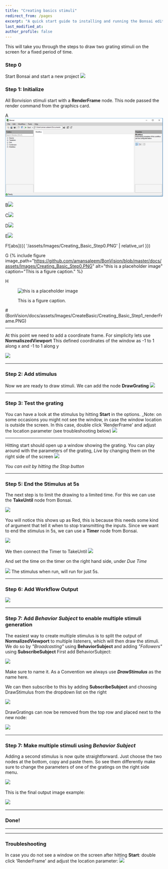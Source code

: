 ```yaml
---
title: "Creating basics stimuli"
redirect_from: /pages
excerpt: "A quick start guide to installing and running the Bonsai editor."
last_modified_at: 
author_profile: false
---
```


This will take you through the steps to draw two grating stimuli on the screen for a fixed period of time.

### Step 0
Start Bonsai and start a new project
![](BonVision/assets/Images/Creating_Basic_Step0.PNG)

### Step 1: Initialize
All Bonvision stimuli start with a **RenderFrame** node.
This node passed the render command from the graphics card. 

A![](../assets/Images/Creating_Basic_Step0.PNG)

B![](BonVision/docs/assets/Images/Creating_Basic_Step0.PNG)

C![](../docs/assets/Images/Creating_Basic_Step0.PNG)

D![](https://github.com/amansaleem/BonVision/blob/master/docs/assets/Images/Creating_Basic_Step0.PNG)

E![](/assets/Images/Creating_Basic_Step0.PNG)

F![abs]({{ '/assets/Images/Creating_Basic_Step0.PNG' | relative_url }})

G {% include figure image_path="https://github.com/amansaleem/BonVision/blob/master/docs/assets/Images/Creating_Basic_Step0.PNG" alt="this is a placeholder image" caption="This is a figure caption." %}

H <figure>
  <img src="https://github.com/amansaleem/BonVision/blob/master/docs/assets/Images/Creating_Basic_Step0.PNG" alt="this is a placeholder image">
  <figcaption>This is a figure caption.</figcaption>
</figure>

#(BonVision/docs/assets/Images/CreateBasic/Creating_Basic_Step1_renderFrame.PNG)
***
At this point we need to add a coordinate frame. For simplicity lets use **NormaliszedViewport**
This defined coordinates of the window as -1 to 1 along x and -1 to 1 along y

![](/assets/Images/CreateBasic/Creating_Basic_Step2_normalizedViewport.PNG)
***
### Step 2: Add stimulus
Now we are ready to draw stimuli. We can add the node **DrawGrating**
![](/assets/Images/CreateBasic/Creating_Basic_Step3_1_drawGratings.PNG)

***
### Step 3: Test the grating
You can have a look at the stimulus by hitting **Start** in the options. _Note: on some occasions you might not see the window, in case the window location is outside the screen. In this case, double click 'RenderFrame' and adjust the location parameter (see troubleshooting below)
![](/assets/Images/CreateBasic/Creating_Basic_Step3_2_drawBasicStart.PNG)
***
Hitting start should open up a window showing the grating. You can play around with the parameters of the grating, _Live_ by changing them on the right side of the screen
![](/assets/Images/CreateBasic/Creating_Basic_Step3_3_parameterSettings.PNG)

_You can exit by hitting the Stop button_
***
### Step 5: End the Stimulus at 5s
The next step is to limit the drawing to a limited time. For this we can use the **TakeUntil** node from Bonsai. 

![](/assets/Images/CreateBasic/Creating_Basic_Step4_TakeUntil.PNG)

You will notice this shows up as Red, this is because this needs some kind of argument that tell it when to stop transmitting the inputs. Since we want to end the stimulus in 5s, we can use a **Timer** node from Bonsai. 

![](/assets/Images/CreateBasic/Creating_Basic_Step5_Timer.PNG)

We then connect the Timer to TakeUntil 
![](/assets/Images/CreateBasic/Creating_Basic_Step5_ConnectTimer.PNG)

And set the time on the timer on the right hand side, under _Due Time_

![](/assets/Images/CreateBasic/Creating_Basic_Step6_SetTimer.PNG)
The stimulus when run, will run for just 5s. 

***
### Step 6: Add Workflow Output
![](/assets/Images/CreateBasic/Creating_Basic_Step7_AddWorkflow.PNG)

***
### Step 7: Add _Behavior Subject_ to enable multiple stimuli generation
The easiest way to create multiple stimulus is to split the output of **NormalizedViewport** to multiple listeners, which will then draw the stimuli. We do so by _"Broadcasting"_ using **BehaviorSubject** and adding _"Followers"_ using **SubscribeSubject**
First add BehaviorSubject:

![](/assets/Images/CreateBasic/Creating_Basic_Step8_1_BehaviorSubject.PNG)

Make sure to name it. As a Convention we always use _**DrawStimulus**_ as the name here.

We can then subscribe to this by adding **SubscribeSubject** and choosing DrawStimulus from the dropdown list on the right

![](/assets/Images/CreateBasic/Creating_Basic_Step8_1_SubscribeSubject.PNG)

DrawGratings can now be removed from the top row and placed next to the new node:

![](/assets/Images/CreateBasic/Creating_Basic_Step8_2_full.PNG)

***
### Step 7: Make multiple stimuli using _Behavior Subject_
Adding a second stimulus is now quite straightforward. Just choose the two nodes at the bottom, copy and paste them. So see them differently make sure to change the parameters of one of the gratings on the right side menu.

![](/assets/Images/CreateBasic/Creating_Basic_Step8_2_full_twoGratings.PNG)

This is the final output image example:

![](/assets/Images/CreateBasic/Creating_Basic_Step8_2_full_twoGratings_output.PNG)
***
### Done!

***
***
### Troubleshooting 
In case you do not see a window on the screen after hitting **Start**: double click 'RenderFrame' and adjust the location parameter:
![](/assets/Images/CreateBasic/ShaderWindow.PNG)
